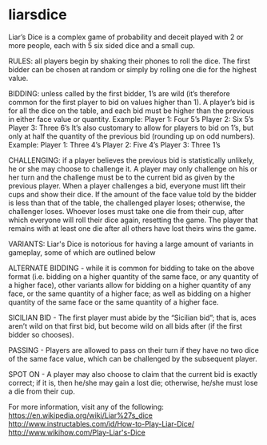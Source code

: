 # liarsdice

Liar’s Dice is a complex game of probability and deceit played with 2 or more people, each with 5 six sided dice and a small cup.

RULES: all players begin by shaking their phones to roll the dice. The first bidder can be chosen at random or simply by rolling one die for the highest value.

BIDDING: unless called by the first bidder, 1’s are wild (it’s therefore common for the first player to bid on values higher than 1). A player’s bid is for all the dice on the table, and each bid must be higher than the previous in either face value or quantity. Example: 
	Player 1: Four 5’s
	Player 2: Six 5’s
	Player 3: Three 6’s
It’s also customary to allow for players to bid on 1’s, but only at half the quantity of the previous bid (rounding up on odd numbers). Example:
	Player 1: Three 4’s
	Player 2: Five 4’s
	Player 3: Three 1’s
	
CHALLENGING: if a player believes the previous bid is statistically unlikely, he or she may choose to challenge it. A player may only challenge on his or her turn and the challenge must be to the current bid as given by the previous player. When a player challenges a bid, everyone must lift their cups and show their dice. If the amount of the face value told by the bidder is less than that of the table, the challenged player loses; otherwise, the challenger loses. Whoever loses must take one die from their cup, after which everyone will roll their dice again, resetting the game. The player that remains with at least one die after all others have lost theirs wins the game.

VARIANTS: Liar's Dice is notorious for having a large amount of variants in gameplay, some of which are outlined below

  ALTERNATE BIDDING - while it is common for bidding to take on the above format (i.e. bidding on a higher quantity of the same face, or any quantity of a higher face), other variants allow for bidding on a higher quantity of any face, or the same quantity of a higher face; as well as bidding on a higher quantity of the same face or the same quantity of a higher face.
  
  SICILIAN BID - The first player must abide by the “Sicilian bid”; that is, aces aren’t wild on that first bid, but become wild on all bids after (if the first bidder so chooses).
  
  PASSING - Players are allowed to pass on their turn if they have no two dice of the same face value, which can be challenged by the subsequent player. 
  
  SPOT ON - A player may also choose to claim that the current bid is exactly correct; if it is, then he/she may gain a lost die; otherwise, he/she must lose a die from their cup.

For more information, visit any of the following:
https://en.wikipedia.org/wiki/Liar%27s_dice
http://www.instructables.com/id/How-to-Play-Liar-Dice/
http://www.wikihow.com/Play-Liar's-Dice
